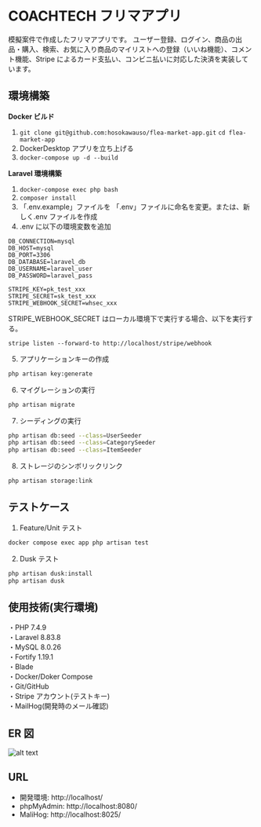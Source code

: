 # COACHTECH フリマアプリ

模擬案件で作成したフリマアプリです。
ユーザー登録、ログイン、商品の出品・購入、検索、お気に入り商品のマイリストへの登録（いいね機能）、コメント機能、Stripe によるカード支払い、コンビニ払いに対応した決済を実装しています。

## 環境構築

**Docker ビルド**

1. `git clone git@github.com:hosokawauso/flea-market-app.git`
   `cd flea-market-app`
2. DockerDesktop アプリを立ち上げる
3. `docker-compose up -d --build`

**Laravel 環境構築**

1. `docker-compose exec php bash`
2. `composer install`
3. 「.env.example」ファイルを 「.env」ファイルに命名を変更。または、新しく.env ファイルを作成
4. .env に以下の環境変数を追加

```text
DB_CONNECTION=mysql
DB_HOST=mysql
DB_PORT=3306
DB_DATABASE=laravel_db
DB_USERNAME=laravel_user
DB_PASSWORD=laravel_pass

STRIPE_KEY=pk_test_xxx
STRIPE_SECRET=sk_test_xxx
STRIPE_WEBHOOK_SECRET=whsec_xxx

```

STRIPE_WEBHOOK_SECRET はローカル環境下で実行する場合、以下を実行する。

```
stripe listen --forward-to http://localhost/stripe/webhook
```

5. アプリケーションキーの作成

```bash
php artisan key:generate
```

6. マイグレーションの実行

```bash
php artisan migrate
```

7. シーディングの実行

```bash
php artisan db:seed --class=UserSeeder
php artisan db:seed --class=CategorySeeder
php artisan db:seed --class=ItemSeeder
```

8. ストレージのシンボリックリンク

```bash
php artisan storage:link
```

## テストケース

1. Feature/Unit テスト

```bash
docker compose exec app php artisan test
```

2. Dusk テスト

```bash
php artisan dusk:install
php artisan dusk
```

## 使用技術(実行環境)

・PHP 7.4.9  
・Laravel 8.83.8  
・MySQL 8.0.26  
・Fortify 1.19.1  
・Blade  
・Docker/Doker Compose  
・Git/GitHub  
・Stripe アカウント(テストキー)  
・MailHog(開発時のメール確認)

## ER 図

![alt text](<flea-market-app ER図.png>)

## URL

- 開発環境: http://localhost/
- phpMyAdmin: http://localhost:8080/
- MaliHog: http://localhost:8025/
